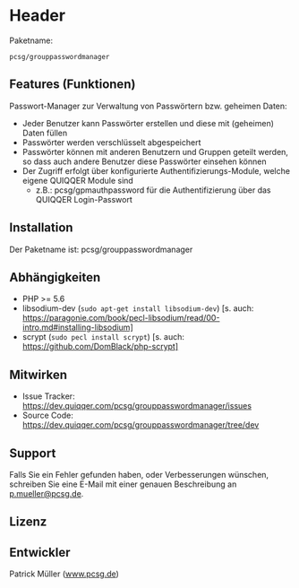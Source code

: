 Header
========



Paketname:

    pcsg/grouppasswordmanager


Features (Funktionen)
--------

Passwort-Manager zur Verwaltung von Passwörtern bzw. geheimen Daten:

* Jeder Benutzer kann Passwörter erstellen und diese mit (geheimen) Daten füllen
* Passwörter werden verschlüsselt abgespeichert
* Passwörter können mit anderen Benutzern und Gruppen geteilt werden, so dass auch andere Benutzer diese Passwörter einsehen können
* Der Zugriff erfolgt über konfigurierte Authentifizierungs-Module, welche eigene QUIQQER Module sind
  * z.B.: pcsg/gpmauthpassword für die Authentifizierung über das QUIQQER Login-Passwort
    

Installation
------------

Der Paketname ist: pcsg/grouppasswordmanager


Abhängigkeiten
------------

* PHP >= 5.6
* libsodium-dev (`sudo apt-get install libsodium-dev`) [s. auch: https://paragonie.com/book/pecl-libsodium/read/00-intro.md#installing-libsodium]
* scrypt (`sudo pecl install scrypt`) [s. auch: https://github.com/DomBlack/php-scrypt]

Mitwirken
----------

- Issue Tracker:    https://dev.quiqqer.com/pcsg/grouppasswordmanager/issues
- Source Code:      https://dev.quiqqer.com/pcsg/grouppasswordmanager/tree/dev


Support
-------

Falls Sie ein Fehler gefunden haben, oder Verbesserungen wünschen,
schreiben Sie eine E-Mail mit einer genauen Beschreibung an p.mueller@pcsg.de.


Lizenz
-------


Entwickler
--------

Patrick Müller (www.pcsg.de)